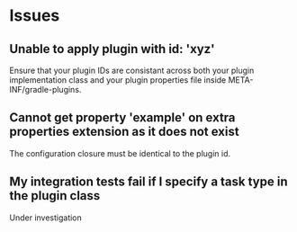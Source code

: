 # Issues

## Unable to apply plugin with id: 'xyz'

Ensure that your plugin IDs are consistant across both your plugin implementation class and your plugin properties file inside META-INF/gradle-plugins.

## Cannot get property 'example' on extra properties extension as it does not exist

The configuration closure must be identical to the plugin id.

## My integration tests fail if I specify a task type in the plugin class

Under investigation